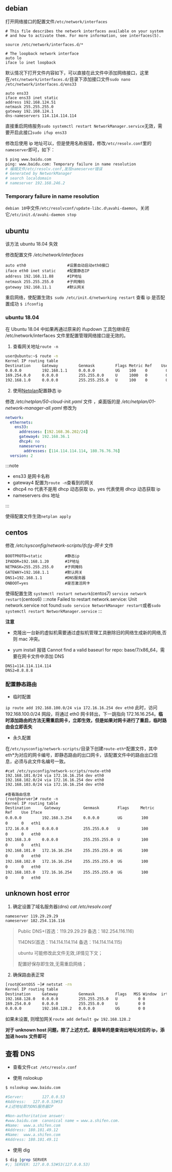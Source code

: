 ## debian

打开网络接口的配置文件`/etc/network/interfaces`

```log
# This file describes the network interfaces available on your system
# and how to activate them. For more information, see interfaces(5).

source /etc/network/interfaces.d/*

# The loopback network interface
auto lo
iface lo inet loopback
```

默认情况下打开文件内容如下，可以直接在此文件中添加网络接口，这里在`/etc/network/interfaces.d/`目录下添加接口文件`sudo nano /etc/network/interfaces.d/ens33`

```log
auto ens33
iface ens33 inet static
address 192.168.124.51
netmask 255.255.255.0
gateway 192.168.124.1
dns-nameservers 114.114.114.114
```

直接重启网络服务`sudo systemctl restart NetworkManager.service`无效，需要开启此接口`sudo ifup ens33`

修改后使用 ip 地址可以，但是使用名称报错，修改`/etc/resolv.conf`里的`nameserver`即可，如下：

```bash
$ ping www.baidu.com
ping: www.baidu.com: Temporary failure in name resolution
# 编辑文件/etc/resolv.conf,发现nameserver错误
# Generated by NetworkManager
# search localdomain
# nameserver 192.168.246.2

```

### Temporary failure in name resolution

`debian 10`中文件`/etc/resolvconf/update-libc.d\avahi-daemon`，关闭它`/etc/init.d/avahi-daemon stop`

## ubuntu

该方法 ubuntu 18.04 失效

修改配置文件 _/etc/network/interfaces_

```log
auto eth0                  #设置自动启动eth0接口
iface eth0 inet static     #配置静态IP
address 192.168.11.88      #IP地址
netmask 255.255.255.0      #子网掩码
gateway 192.168.11.1       #默认网关
```

重启网络，使配置生效`$ sudo /etc/init.d/networking restart`
查看 ip 是否配置成功 `$ ifconfig`

### ubuntu 18.04

在 Ubuntu 18.04 中如果再通过原来的 ifupdown 工具包继续在 /etc/network/interfaces 文件里配置管理网络接口是无效的。

1. 查看网关地址`route -n`

```bash
user@ubuntu:~$ route -n
Kernel IP routing table
Destination     Gateway         Genmask         Flags Metric Ref    Use Iface
0.0.0.0         192.168.1.1     0.0.0.0         UG    100    0        0 enp0s3
169.254.0.0     0.0.0.0         255.255.0.0     U     1000   0        0 enp0s3
192.168.1.0     0.0.0.0         255.255.255.0   U     100    0        0 enp0s3
```

2. 使用[Netplan](./netplan)配置静态 ip

修改 _/etc/netplan/50-cloud-init.yaml_ 文件 ，桌面版的是 _/etc/netplan/01-network-manager-all.yaml_ 修改为

```yaml
network:
  ethernets:
    ens33:
      addresses: [192.168.36.202/24]
      gateway4: 192.168.36.1
      dhcp4: no
      nameservers:
        addresses: [114.114.114.114, 180.76.76.76]
  version: 2
```

:::note

- ens33 是网卡名称
- gateway4 配置为`route -n`查看到的网关
- dhcp4 no 代表不是用 dhcp 动态获取 ip，yes 代表使用 dhcp 动态获取 ip
- nameservers dns 地址

:::

使得配置文件生效`netplan apply`

## centos

修改 _/etc/sysconfig/network-scripts/ifcfg-网卡_ 文件

```log
BOOTPROTO=static          #静态ip
IPADDR=192.168.1.20       #IP地址
NETMASK=255.255.255.0     #子网掩码
GATEWAY=192.168.1.1       #默认网关
DNS1=192.168.1.1          #DNS服务器
ONBOOT=yes                #是否激活网卡
```

使得配置生效 `systemctl restart network`(centos7) `service network restart`(centos6)
:::note
Failed to restart network.service: Unit network.service not found:`sudo service NetworkManager restart`或者`sudo systemctl restart NetworkManager.service`
:::

**注意**

- 克隆出一台新的虚拟机需要通过虚拟机管理工具删除旧的网络生成新的网络,否则 mac 冲突。

- yum install 报错 Cannot find a valid baseurl for repo: base/7/x86_64，需要在网卡文件中添加 DNS

```log
DNS1=114.114.114.114
DNS2=8.8.8.8
```

### 配置静态路由

- 临时配置

`ip route add 192.168.100.0/24 via 172.16.16.254 dev eth0`
此时，访问 192.168.100.0/24 网段，将通过 eth0 网卡转出，下一跳指向 172.16.16.254。**临时添加路由的方法无需重启网卡，立即生效，但是如果对网卡进行了重启，临时路由会立即丢失**

- 永久配置

在`/etc/sysconfig/network-scripts/`目录下创建`route-eth*`配置文件，其中 eth\*为对应的网卡编号，即静态路由的出口网卡，该配置文件中的路由出口信息，必须与此文件名编号一致。

```log
#cat /etc/sysconfig/network-scripts/route-eth0
192.168.101.0/24 via 172.16.16.254 dev eth0
192.168.102.0/24 via 172.16.16.254 dev eth0
192.168.103.0/24 via 172.16.16.254 dev eth0

#查看路由信息
[root@server]# route -n
Kernel IP routing table
Destination      Gateway          Genmask        Flags     Metric     Ref    Use Iface
0.0.0.0         192.168.3.254     0.0.0.0        UG　　     100　　　　　0      0　　eth1
172.16.0.0      0.0.0.0           255.255.0.0    U　　      100　　　　　0      0　　eth0
192.168.3.0     0.0.0.0           255.255.255.0  U　　      100　　　　　0      0　　eth1
192.168.101.0   172.16.16.254　　　255.255.255.0  UG　　     100　　　　　0      0　　eth0
192.168.102.0   172.16.16.254　　　255.255.255.0  UG 　　    100　　　　　0      0　　eth0
192.168.103.0   172.16.16.254　　　255.255.255.0  UG　　     100　　　　　0      0　　eth0
```

## unknown host error

1. 确定设置了域名服务器(dns) _cat /etc/resolv.conf_

```bash
nameserver 119.29.29.29  
nameserver 182.254.116.116  
```

> Public DNS+(首选：119.29.29.29 备选：182.254.116.116)
>
> 114DNS(首选：114.114.114.114 备选：114.114.114.115)
>
> ubuntu 可能修改此文件无效,详情见下文；
>
> 配置好保存即生效,无需重启网络；

2. 确保路由表正常

```bash
[root@CentOS5 ~]# netstat -rn  
Kernel IP routing table  
Destination     Gateway         Genmask         Flags   MSS Window  irtt Iface  
192.168.128.0   0.0.0.0         255.255.255.0   U         0 0          0 eth0  
169.254.0.0     0.0.0.0         255.255.0.0     U         0 0          0 eth0  
0.0.0.0         192.168.128.2   0.0.0.0         UG        0 0          0 eth0 
```

如果未设置, 则增加网关`route add default gw 192.168.128.2`

**对于 unknown host 问题，除了上述方式，最简单的是查询出地址对应的 ip，添加进 hosts 文件即可**

## 查看 DNS

- 查看文件`cat /etc/resolv.conf`

- 使用 nslookup

```bash
$ nslookup www.baidu.com

#Server:		127.0.0.53
#Address:	127.0.0.53#53
#上述地址即为DNS服务器IP

#Non-authoritative answer:
#www.baidu.com	canonical name = www.a.shifen.com.
#Name:	www.a.shifen.com
#Address: 180.101.49.12
#Name:	www.a.shifen.com
#Address: 180.101.49.11
```

- 使用 dig

```bash
$ dig |grep SERVER
#;; SERVER: 127.0.0.53#53(127.0.0.53)
```
